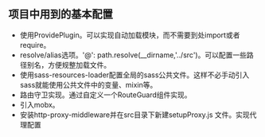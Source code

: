 ## 项目中用到的基本配置
* 使用ProvidePlugin。可以实现自动加载模块，而不需要到处import或者require。
* resolve/alias选项。'@': path.resolve(__dirname,'../src')。可以配置一些路径别名，方便规整加载文件。
* 使用sass-resources-loader配置全局的sass公共文件。这样不必手动引入sass就能使用公共文件中的变量、mixin等。
* 路由守卫实现。通过自定义一个RouteGuard组件实现。
* 引入mobx。
* 安装http-proxy-middleware并在src目录下新建setupProxy.js 文件。实现代理配置